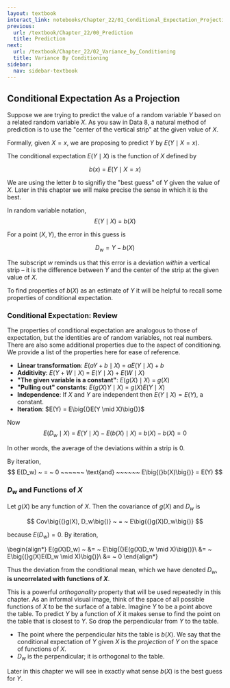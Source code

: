 ```yaml
---
layout: textbook
interact_link: notebooks/Chapter_22/01_Conditional_Expectation_Projection.ipynb
previous:
  url: /textbook/Chapter_22/00_Prediction
  title: Prediction
next:
  url: /textbook/Chapter_22/02_Variance_by_Conditioning
  title: Variance By Conditioning
sidebar:
  nav: sidebar-textbook
---
```


## Conditional Expectation As a Projection ##

Suppose we are trying to predict the value of a random variable $Y$ based on a related random variable $X$. As you saw in Data 8, a natural method of prediction is to use the "center of the vertical strip" at the given value of $X$.

Formally, given $X=x$, we are proposing to predict $Y$ by $E(Y \mid X=x)$.

The conditional expectation $E(Y \mid X)$ is the function of $X$ defined by

$$
b(x) ~ = ~ E(Y \mid X = x)
$$

We are using the letter $b$ to signifiy the "best guess" of $Y$ given the value of $X$. Later in this chapter we will make precise the sense in which it is the best. 

In random variable notation,
$$
E(Y \mid X) ~ = ~ b(X)
$$

For a point $(X, Y)$, the error in this guess is

$$
D_w = Y - b(X)
$$

The subscript $w$ reminds us that this error is a deviation *within* a vertical strip – it is the difference between $Y$ and the center of the strip at the given value of $X$.

To find properties of $b(X)$ as an estimate of $Y$ it will be helpful to recall some properties of conditional expectation. 

### Conditional Expectation: Review ###
The properties of conditional expectation are analogous to those of expectation, but the identities are of random variables, not real numbers. There are also some additional properties due to the aspect of conditioning. We provide a list of the properties here for ease of reference.

- **Linear transformation**: $E(aY + b \mid X) ~ = ~ aE(Y \mid X) + b$
- **Additivity**: $E(Y + W \mid X) ~ = ~ E(Y \mid X) + E(W \mid X)$
- **"The given variable is a constant"**: $E(g(X) \mid X) ~ = ~ g(X)$
- **"Pulling out" constants**: $E(g(X)Y \mid X) ~ = ~ g(X)E(Y \mid X)$
- **Independence**: If $X$ and $Y$ are independent then $E(Y \mid X) = E(Y)$, a constant.
- **Iteration**: $E(Y) = E\big{(}E(Y \mid X)\big{)}$

Now
$$
E(D_w \mid X) ~ = ~ E(Y \mid X) - E(b(X) \mid X) ~ = ~ b(X) - b(X) = 0
$$

In other words, the average of the deviations within a strip is 0.

By iteration,
$$
E(D_w) ~ = ~ 0 ~~~~~~ \text{and} ~~~~~~ E\big{(}b(X)\big{)} = E(Y)
$$

### $D_w$ and Functions of $X$ ###

Let $g(X)$ be any function of $X$. Then the covariance of $g(X)$ and $D_w$ is

$$
Cov\big{(}g(X), D_w\big{)} ~ = ~ E\big{(}g(X)D_w\big{)} 
$$

because $E(D_w) = 0$. By iteration,

\begin{align*}
E(g(X)D_w) ~ &= ~ E\big{(}E(g(X)D_w \mid X)\big{)}\\
&= ~ E\big{(}g(X)E(D_w \mid X)\big{)}\\
&= ~ 0
\end{align*}

Thus the deviation from the conditional mean, which we have denoted $D_w$, **is uncorrelated with functions of $X$**.

This is a powerful *orthogonality* property that will be used repeatedly in this chapter. As an informal visual image, think of the space of all possible functions of $X$ to be the surface of a table. Imagine $Y$ to be a point above the table. To predict $Y$ by a function of $X$ it makes sense to find the point on the table that is closest to $Y$. So drop the perpendicular from $Y$ to the table. 
- The point where the perpendicular hits the table is $b(X)$. We say that the conditional expectation of $Y$ given $X$ is the *projection* of $Y$ on the space of functions of $X$.
- $D_w$ is the perpendicular; it is orthogonal to the table.

Later in this chapter we will see in exactly what sense $b(X)$ is the best guess for $Y$.
